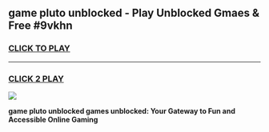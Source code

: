 
## game pluto unblocked - Play Unblocked Gmaes & Free #9vkhn
<h3>
<a href="https://premium.freeplayer.one?title=game_pluto_unblocked&ref=01M">CLICK TO PLAY</a></h3>
<hr>

<h3>
<a href="https://premium.freeplayer.one?title=game_pluto_unblocked&ref=01M">CLICK 2 PLAY</a>
  
</h3>

<a href="https://premium.freeplayer.one?title=game_pluto_unblocked&ref=01M"><img src="https://clearcache.store/games.png"></a>


**game pluto unblocked games unblocked: Your Gateway to Fun and Accessible Online Gaming**
